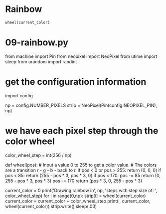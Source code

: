 # Rainbow

```py
wheel(current_color)
```

# 09-rainbow.py
from machine import Pin
from neopixel import NeoPixel
from utime import sleep
from urandom import randint
# get the configuration information
import config

np = config.NUMBER_PIXELS
strip = NeoPixel(Pin(config.NEOPIXEL_PIN), np)
# we have each pixel step through the color wheel
color_wheel_step = int(256 / np)

def wheel(pos):
    # Input a value 0 to 255 to get a color value.
    # The colors are a transition r - g - b - back to r.
    if pos < 0 or pos > 255:
        return (0, 0, 0)
    if pos < 85:
        return (255 - pos * 3, pos * 3, 0)
    if pos < 170:
        pos -= 85
        return (0, 255 - pos * 3, pos * 3)
    pos -= 170
    return (pos * 3, 0, 255 - pos * 3)

current_color = 0
print('Drawing rainbow in', np, 'steps with step size of: ', color_wheel_step)
for i in range(0,np):
    strip[i] = wheel(current_color)
    current_color = current_color + color_wheel_step
    print(i, current_color, wheel(current_color))
    strip.write()
    sleep(.03)
